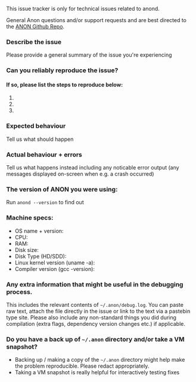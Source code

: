 <!--- Remove text and sections that do not apply -->

This issue tracker is only for technical issues related to anond.

General Anon questions and/or support requests and are best directed to the [ANON Github Repo](https://github.com/anonymousbitcoin/anon/issues).

### Describe the issue
Please provide a general summary of the issue you're experiencing

### Can you reliably reproduce the issue?
#### If so, please list the steps to reproduce below:
1.
2.
3.

### Expected behaviour
Tell us what should happen

### Actual behaviour + errors
Tell us what happens instead including any noticable error output (any messages displayed on-screen when e.g. a crash occurred)

### The version of ANON you were using:
Run `anond --version` to find out

### Machine specs:
- OS name + version:
- CPU:
- RAM:
- Disk size:
- Disk Type (HD/SDD):
- Linux kernel version (uname -a):
- Compiler version (gcc -version):

### Any extra information that might be useful in the debugging process.
This includes the relevant contents of `~/.anon/debug.log`. You can paste raw text, attach the file directly in the issue or link to the text via a pastebin type site.
Please also include any non-standard things you did during compilation (extra flags, dependency version changes etc.) if applicable.

### Do you have a back up of `~/.anon` directory and/or take a VM snapshot?
- Backing up / making a copy of the `~/.anon` directory might help make the problem reproducible. Please redact appropriately.
- Taking a VM snapshot is really helpful for interactively testing fixes
